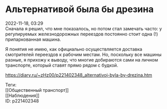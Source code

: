 Альтернативой была бы дрезина
==============================

   
 2022-11-18, 03:29   
  Сначала я решил, что мне показалось, но потом стал замечать часто: у регулируемых железнодорожных переездов постоянно стоит одна (!) припаркованная машина.   
   
 Я понятия не имею, как официально осуществляется доставка смотрителей переездов к рабочим местам. Но, поскольку все машины разные, я прихожу к выводу, что многие добираются сами на личном транспорте, который ставят прямо рядом с будкой.   
    
 <https://diary.ru/~zHz00/p221402348_alternativoj-byla-by-drezina.htm>   
   
 Теги:   
 [[Общественный транспорт]]   
 [[Наблюдения]]   
 ID: p221402348